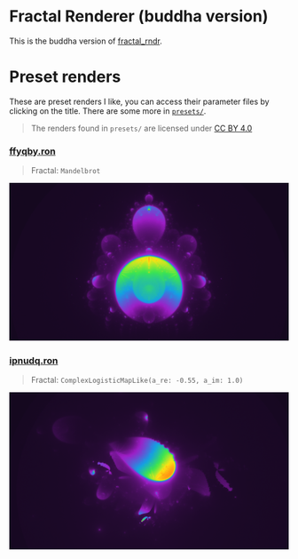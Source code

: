 # Fractal Renderer (buddha version)

This is the buddha version of [fractal_rndr](https://github.com/valflrt/fractal_rndr).

# Preset renders

These are preset renders I like, you can access their parameter files by clicking on the title. There are some more in [`presets/`](/presets/).

> The renders found in `presets/` are licensed under [CC BY 4.0](https://creativecommons.org/licenses/by/4.0/)

### [ffyqby.ron](/presets/ffyqby.ron)

> Fractal: `Mandelbrot`

![ffyqby.png](presets/ffyqby.png)

### [ipnudq.ron](/presets/ipnudq.ron)

> Fractal: `ComplexLogisticMapLike(a_re: -0.55, a_im: 1.0)`

![ipnudq.png](presets/ipnudq.png)
